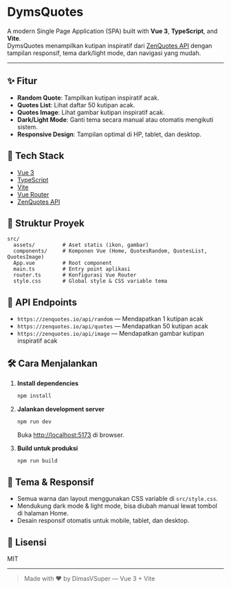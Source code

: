 # DymsQuotes

A modern Single Page Application (SPA) built with **Vue 3**, **TypeScript**, and **Vite**.  
DymsQuotes menampilkan kutipan inspiratif dari [ZenQuotes API](https://zenquotes.io/) dengan tampilan responsif, tema dark/light mode, dan navigasi yang mudah.

---

## ✨ Fitur

- **Random Quote**: Tampilkan kutipan inspiratif acak.
- **Quotes List**: Lihat daftar 50 kutipan acak.
- **Quotes Image**: Lihat gambar kutipan inspiratif acak.
- **Dark/Light Mode**: Ganti tema secara manual atau otomatis mengikuti sistem.
- **Responsive Design**: Tampilan optimal di HP, tablet, dan desktop.

## 🚀 Tech Stack

- [Vue 3](https://vuejs.org/)
- [TypeScript](https://www.typescriptlang.org/)
- [Vite](https://vitejs.dev/)
- [Vue Router](https://router.vuejs.org/)
- [ZenQuotes API](https://zenquotes.io/)

## 📂 Struktur Proyek

```
src/
  assets/         # Aset statis (ikon, gambar)
  components/     # Komponen Vue (Home, QuotesRandom, QuotesList, QuotesImage)
  App.vue         # Root component
  main.ts         # Entry point aplikasi
  router.ts       # Konfigurasi Vue Router
  style.css       # Global style & CSS variable tema
```

## 🔗 API Endpoints

- `https://zenquotes.io/api/random` — Mendapatkan 1 kutipan acak
- `https://zenquotes.io/api/quotes` — Mendapatkan 50 kutipan acak
- `https://zenquotes.io/api/image` — Mendapatkan gambar kutipan inspiratif acak

## 🛠️ Cara Menjalankan

1. **Install dependencies**
    ```sh
    npm install
    ```

2. **Jalankan development server**
    ```sh
    npm run dev
    ```
    Buka [http://localhost:5173](http://localhost:5173) di browser.

3. **Build untuk produksi**
    ```sh
    npm run build
    ```

## 🎨 Tema & Responsif

- Semua warna dan layout menggunakan CSS variable di `src/style.css`.
- Mendukung dark mode & light mode, bisa diubah manual lewat tombol di halaman Home.
- Desain responsif otomatis untuk mobile, tablet, dan desktop.

## 📄 Lisensi

MIT

---

> Made with ❤️ by DimasVSuper — Vue 3 + Vite